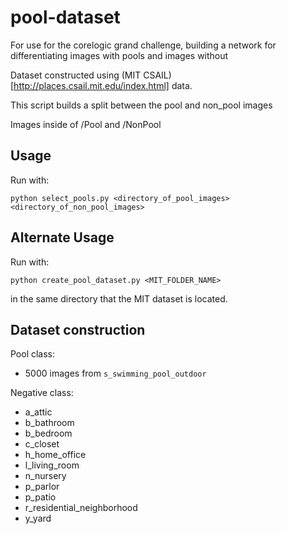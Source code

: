 # pool-dataset

For use for the corelogic grand challenge, building a network for differentiating images with pools and images without

Dataset constructed using (MIT CSAIL)[http://places.csail.mit.edu/index.html] data.

This script builds a split between the pool and non_pool images

Images inside of /Pool and /NonPool


## Usage

Run with:

```
python select_pools.py <directory_of_pool_images> <directory_of_non_pool_images>
```


## Alternate Usage

Run with:

```
python create_pool_dataset.py <MIT_FOLDER_NAME>
```
in the same directory that the MIT dataset is located.


## Dataset construction

Pool class:
* 5000 images from ```s_swimming_pool_outdoor```

Negative class:
* a_attic
* b_bathroom
* b_bedroom
* c_closet
* h_home_office
* l_living_room
* n_nursery
* p_parlor
* p_patio
* r_residential_neighborhood
* y_yard
